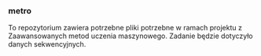 ### metro

To repozytorium zawiera potrzebne pliki potrzebne w ramach projektu z Zaawansowanych metod uczenia maszynowego. Zadanie będzie dotyczyło danych sekwencyjnych.
